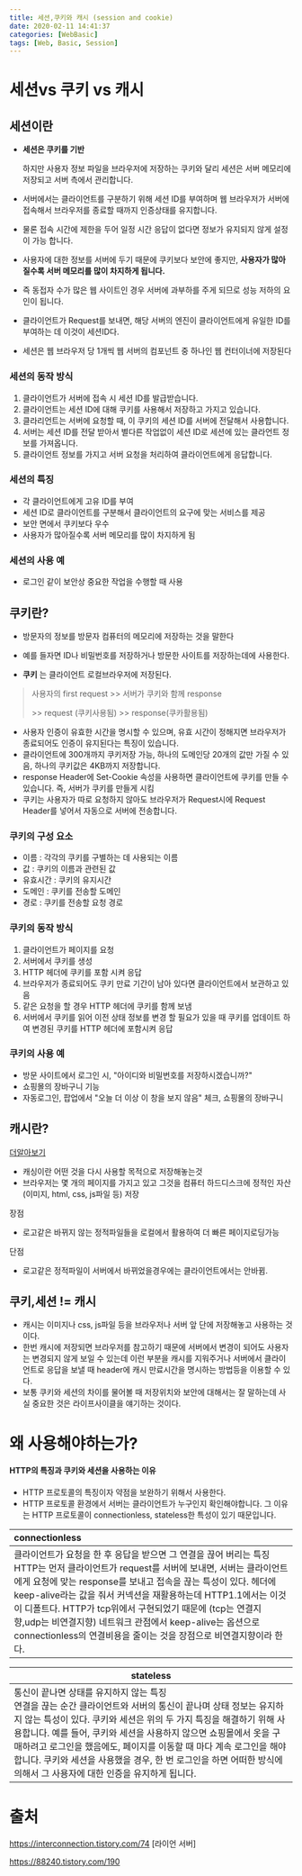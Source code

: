 ```yaml
---
title: 세션,쿠키와 캐시 (session and cookie)
date: 2020-02-11 14:41:37
categories: [WebBasic]
tags: [Web, Basic, Session]
---
```


# 세션vs 쿠키 vs 캐시

## 세션이란

- __세션은 쿠키를 기반__ 

  하지만 사용자 정보 파일을 브라우저에 저장하는 쿠키와 달리 세션은 서버 메모리에 저장되고 서버 측에서 관리합니다.

- 서버에서는 클라이언트를 구분하기 위해 세션 ID를 부여하며 웹 브라우저가 서버에 접속해서 브라우저를 종료할 때까지 인증상태를 유지합니다.

- 물론 접속 시간에 제한을 두어 일정 시간 응답이 없다면 정보가 유지되지 않게 설정이 가능 합니다.

- 사용자에 대한 정보를 서버에 두기 때문에 쿠키보다 보안에 좋지만, __사용자가 많아질수록 서버 메모리를 많이 차지하게 됩니다.__

- 즉 동접자 수가 많은 웹 사이트인 경우 서버에 과부하를 주게 되므로 성능 저하의 요인이 됩니다.

- 클라이언트가 Request를 보내면, 해당 서버의 엔진이 클라이언트에게 유일한 ID를 부여하는 데 이것이 세션ID다.

- 세션은 웹 브라우저 당 1개씩 웹 서버의 컴포넌트 중 하나인 웹 컨터이너에 저장된다

### 세션의 동작 방식

1. 클라이언트가 서버에 접속 시 세션 ID를 발급받습니다.
2. 클라이언트는 세션 ID에 대해 쿠키를 사용해서 저장하고 가지고 있습니다.
3. 클라리언트는 서버에 요청할 때, 이 쿠키의 세션 ID를 서버에 전달해서 사용합니다.
4. 서버는 세션 ID를 전달 받아서 별다른 작업없이 세션 ID로 세션에 있는 클라언트 정보를 가져옵니다.
5. 클라이언트 정보를 가지고 서버 요청을 처리하여 클라이언트에게 응답합니다.

### 세션의 특징

- 각 클라이언트에게 고유 ID를 부여
- 세션 ID로 클라이언트를 구분해서 클라이언트의 요구에 맞는 서비스를 제공
- 보안 면에서 쿠키보다 우수
- 사용자가 많아질수록 서버 메모리를 많이 차지하게 됨

### 세션의 사용 예

- 로그인 같이 보안상 중요한 작업을 수행할 때 사용

## 쿠키란?

- 방문자의 정보를 방문자 컴퓨터의 메모리에 저장하는 것을 말한다

- 예를 들자면 ID나 비밀번호를 저장하거나 방문한 사이트를 저장하는데에 사용한다.

- __쿠키__ 는 클라이언트 로컬브라우저에 저장된다.

> 사용자의 first request >> 서버가 쿠키와 함께 response
>
> \>> request (쿠키사용됨) >> response(쿠카활용됨)

- 사용자 인증이 유효한 시간을 명시할 수 있으며, 유효 시간이 정해지면 브라우저가 종료되어도 인증이 유지된다는 특징이 있습니다.
- 클라이언트에 300개까지 쿠키저장 가능, 하나의 도메인당 20개의 값만 가질 수 있음, 하나의 쿠키값은 4KB까지 저장합니다.
- response Header에 Set-Cookie 속성을 사용하면 클라이언트에 쿠키를 만들 수 있습니다. 즉, 서버가 쿠키를 만들게 시킴
- 쿠키는 사용자가 따로 요청하지 않아도 브라우저가 Request시에 Request Header를 넣어서 자동으로 서버에 전송합니다.

### 쿠키의 구성 요소

- 이름 : 각각의 쿠키를 구별하는 데 사용되는 이름
- 값 : 쿠키의 이름과 관련된 값
- 유효시간 : 쿠키의 유지시간
- 도메인 : 쿠키를 전송할 도메인
- 경로 : 쿠키를 전송할 요청 경로

### 쿠키의 동작 방식

1. 클라이언트가 페이지를 요청
2. 서버에서 쿠키를 생성
3. HTTP 헤더에 쿠키를 포함 시켜 응답
4. 브라우저가 종료되어도 쿠키 만료 기간이 남아 있다면 클라이언트에서 보관하고 있음
5. 같은 요청을 할 경우 HTTP 헤더에 쿠키를 함께 보냄
6. 서버에서 쿠키를 읽어 이전 상태 정보를 변경 할 필요가 있을 때 쿠키를 업데이트 하여 변경된 쿠키를 HTTP 헤더에 포함시켜 응답

### 쿠키의 사용 예

- 방문 사이트에서 로그인 시, "아이디와 비밀번호를 저장하시겠습니까?"
- 쇼핑몰의 장바구니 기능
- 자동로그인, 팝업에서 "오늘 더 이상 이 창을 보지 않음" 체크, 쇼핑몰의 장바구니



## 캐시란?

[더알아보기](https://hahahoho5915.tistory.com/33)

- 캐싱이란 어떤 것을 다시 사용할 목적으로 저장해놓는것
- 브라우저는 몇 개의 페이지를 가지고 있고 그것을 컴퓨터 하드디스크에 정적인 자산(이미지, html, css, js파일 등) 저장

장점

- 로고같은 바뀌지 않는 정적파일들을 로컬에서 활용하여 더 빠른 페이지로딩가능

단점

- 로고같은 정적파일이 서버에서 바뀌었을경우에는 클라이언트에서는 안바뀜.





## 쿠키,세션 != 캐시

- 캐시는 이미지나 css, js파일 등을 브라우저나 서버 앞 단에 저장해놓고 사용하는 것이다.
- 한번 캐시에 저장되면 브라우저를 참고하기 때문에 서버에서 변경이 되어도 사용자는 변경되지 않게 보일 수 있는데 이런 부분을 캐시를 지워주거나 서버에서 클라이언트로 응답을 보낼 때 header에 캐시 만료시간을 명시하는 방법등을 이용할 수 있다.
- 보통 쿠키와 세션의 차이를 물어볼 때 저장위치와 보안에 대해서는 잘 말하는데 사실 중요한 것은 라이프사이클을 얘기하는 것이다.

# 왜 사용해야하는가?

#### HTTP의 특징과 쿠키와 세션을 사용하는 이유

- HTTP 프로토콜의 특징이자 약점을 보완하기 위해서 사용한다.
- HTTP 프로토콜 환경에서 서버는 클라이언트가 누구인지 확인해야합니다. 그 이유는 HTTP 프로토콜이 connectionless, stateless한 특성이 있기 때문입니다.

| **connectionless**                                           |
| :----------------------------------------------------------- |
| 클라이언트가 요청을 한 후 응답을 받으면 그 연결을 끊어 버리는 특징  <br />HTTP는 먼저 클라이언트가 request를 서버에 보내면, 서버는 클라이언트에게 요청에 맞는 response를 보내고 접속을 끊는 특성이 있다.  헤더에 keep-alive라는 값을 줘서 커넥션을 재활용하는데 HTTP1.1에서는 이것이 디폴트다.  HTTP가 tcp위에서 구현되었기 때문에 (tcp는 연결지향,udp는 비연결지향) 네트워크 관점에서 keep-alive는 옵션으로 connectionless의 연결비용을 줄이는 것을 장점으로 비연결지향이라 한다. |

 

| **stateless**                                                |
| ------------------------------------------------------------ |
| 통신이 끝나면 상태를 유지하지 않는 특징  <br />연결을 끊는 순간 클라이언트와 서버의 통신이 끝나며 상태 정보는 유지하지 않는 특성이 있다.  쿠키와 세션은 위의 두 가지 특징을 해결하기 위해 사용합니다.  예를 들어, 쿠키와 세션을 사용하지 않으면 쇼핑몰에서 옷을 구매하려고 로그인을 했음에도, 페이지를 이동할 때 마다 계속 로그인을 해야 합니다.  쿠키와 세션을 사용했을 경우, 한 번 로그인을 하면 어떠한 방식에 의해서 그 사용자에 대한 인증을 유지하게 됩니다. |

# 출처

https://interconnection.tistory.com/74 [라이언 서버]

https://88240.tistory.com/190

